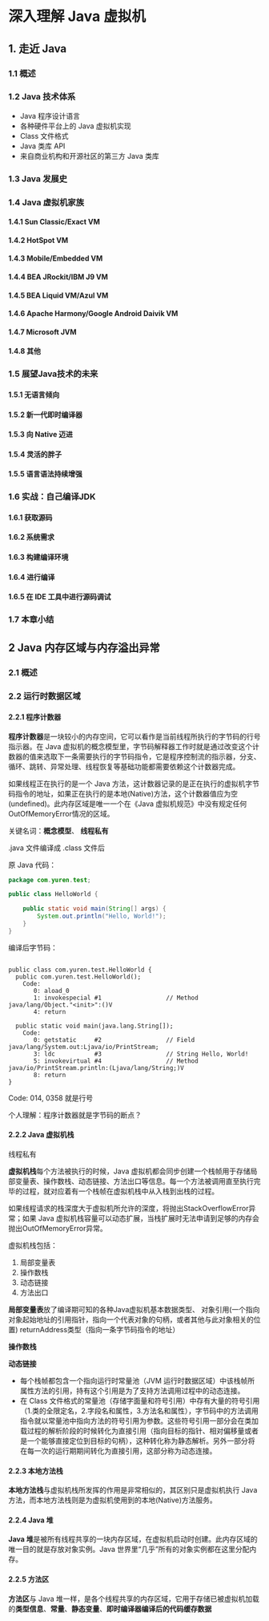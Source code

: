 # 深入理解 Java 虚拟机

## 1. 走近 Java

### 1.1 概述

### 1.2 Java 技术体系

* Java 程序设计语言
* 各种硬件平台上的 Java 虚拟机实现
* Class 文件格式
* Java 类库 API
* 来自商业机构和开源社区的第三方 Java 类库
  
### 1.3 Java 发展史

### 1.4 Java 虚拟机家族

#### 1.4.1 Sun Classic/Exact VM

#### 1.4.2 HotSpot VM

#### 1.4.3 Mobile/Embedded VM

#### 1.4.4 BEA JRockit/IBM J9 VM

#### 1.4.5 BEA Liquid VM/Azul VM

#### 1.4.6 Apache Harmony/Google Android Daivik VM

#### 1.4.7 Microsoft JVM

#### 1.4.8 其他

### 1.5 展望Java技术的未来

#### 1.5.1 无语言倾向

#### 1.5.2 新一代即时编译器

#### 1.5.3 向 Native 迈进

#### 1.5.4 灵活的胖子

#### 1.5.5 语言语法持续增强

### 1.6 实战：自己编译JDK

#### 1.6.1 获取源码

#### 1.6.2 系统需求

#### 1.6.3 构建编译环境

#### 1.6.4 进行编译

#### 1.6.5 在 IDE 工具中进行源码调试

### 1.7 本章小结

## 2 Java 内存区域与内存溢出异常

### 2.1 概述

### 2.2 运行时数据区域

#### 2.2.1 程序计数器

**程序计数器**是一块较小的内存空间，它可以看作是当前线程所执行的字节码的行号指示器。在 Java 虚拟机的概念模型里，字节码解释器工作时就是通过改变这个计数器的值来选取下一条需要执行的字节码指令，它是程序控制流的指示器，分支、循环、跳转、异常处理、线程恢复等基础功能都需要依赖这个计数器完成。

如果线程正在执行的是一个 Java 方法，这计数器记录的是正在执行的虚拟机字节码指令的地址，如果正在执行的是本地(Native)方法，这个计数器值应为空(undefined)。此内存区域是唯一一个在《Java 虚拟机规范》中没有规定任何OutOfMemoryError情况的区域。

关键名词：**概念模型**、 **线程私有**

.java 文件编译成 .class 文件后

原 Java 代码：

```java
package com.yuren.test;

public class HelloWorld {

    public static void main(String[] args) {
        System.out.println("Hello, World!");
    }
}
```

编译后字节码：

``` bytecode

public class com.yuren.test.HelloWorld {
  public com.yuren.test.HelloWorld();
    Code:
       0: aload_0
       1: invokespecial #1                  // Method java/lang/Object."<init>":()V
       4: return

  public static void main(java.lang.String[]);
    Code:
       0: getstatic     #2                  // Field java/lang/System.out:Ljava/io/PrintStream;
       3: ldc           #3                  // String Hello, World!
       5: invokevirtual #4                  // Method java/io/PrintStream.println:(Ljava/lang/String;)V
       8: return
}

```

Code: 014, 0358 就是行号

个人理解：程序计数器就是字节码的断点？

#### 2.2.2 Java 虚拟机栈

线程私有

**虚拟机栈**每个方法被执行的时候，Java 虚拟机都会同步创建一个栈帧用于存储局部变量表、操作数栈、动态链接、方法出口等信息。每一个方法被调用直至执行完毕的过程，就对应着有一个栈帧在虚拟机栈中从入栈到出栈的过程。

如果线程请求的栈深度大于虚拟机所允许的深度，将抛出StackOverflowError异常；如果 Java 虚拟机栈容量可以动态扩展，当栈扩展时无法申请到足够的内存会抛出OutOfMemoryError异常。  

虚拟机栈包括：

  1. 局部变量表
  2. 操作数栈
  3. 动态链接
  4. 方法出口

**局部变量表**放了编译期可知的各种Java虚拟机基本数据类型、
对象引用(一个指向对象起始地址的引用指针，指向一个代表对象的句柄，或者其他与此对象相关的位置)
returnAddress类型（指向一条字节码指令的地址）

**操作数栈**

**动态链接**

* 每个栈帧都包含一个指向运行时常量池（JVM 运行时数据区域）中该栈帧所属性方法的引用，持有这个引用是为了支持方法调用过程中的动态连接。
* 在 Class 文件格式的常量池（存储字面量和符号引用）中存有大量的符号引用（1.类的全限定名，2.字段名和属性，3.方法名和属性），字节码中的方法调用指令就以常量池中指向方法的符号引用为参数。这些符号引用一部分会在类加载过程的解析阶段的时候转化为直接引用（指向目标的指针、相对偏移量或者是一个能够直接定位到目标的句柄），这种转化称为静态解析。另外一部分将在每一次的运行期期间转化为直接引用，这部分称为动态连接。

#### 2.2.3 本地方法栈

**本地方法栈**与虚拟机栈所发挥的作用是非常相似的，其区别只是虚拟机执行 Java 方法，而本地方法栈则是为虚拟机使用到的本地(Native)方法服务。

#### 2.2.4 Java 堆

**Java 堆**是被所有线程共享的一块内存区域，在虚拟机启动时创建。此内存区域的唯一目的就是存放对象实例。Java 世界里“几乎”所有的对象实例都在这里分配内存。

#### 2.2.5 方法区

**方法区**与 Java 堆一样，是各个线程共享的内存区域，它用于存储已被虚拟机加载的**类型信息**、**常量**、**静态变量**、**即时编译器编译后的代码缓存数据**
